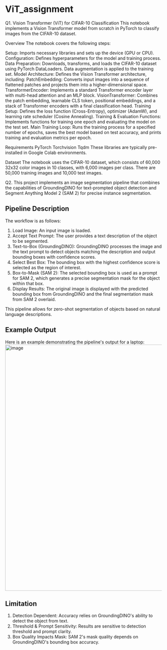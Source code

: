 # ViT_assignment
Q1. 
Vision Transformer (ViT) for CIFAR-10 Classification
This notebook implements a Vision Transformer model from scratch in PyTorch to classify images from the CIFAR-10 dataset.

Overview
The notebook covers the following steps:

Setup: Imports necessary libraries and sets up the device (GPU or CPU).
Configuration: Defines hyperparameters for the model and training process.
Data Preparation: Downloads, transforms, and loads the CIFAR-10 dataset using PyTorch DataLoaders. Data augmentation is applied to the training set.
Model Architecture: Defines the Vision Transformer architecture, including:
PatchEmbedding: Converts input images into a sequence of flattened patches and projects them into a higher-dimensional space.
TransformerEncoder: Implements a standard Transformer encoder layer with multi-head attention and an MLP block.
VisionTransformer: Combines the patch embedding, learnable CLS token, positional embeddings, and a stack of Transformer encoders with a final classification head.
Training Setup: Defines the loss function (Cross-Entropy), optimizer (AdamW), and learning rate scheduler (Cosine Annealing).
Training & Evaluation Functions: Implements functions for training one epoch and evaluating the model on the test set.
Main Training Loop: Runs the training process for a specified number of epochs, saves the best model based on test accuracy, and prints training and evaluation metrics per epoch.

Requirements
PyTorch
Torchvision
Tqdm
These libraries are typically pre-installed in Google Colab environments.

Dataset
The notebook uses the CIFAR-10 dataset, which consists of 60,000 32x32 color images in 10 classes, with 6,000 images per class. There are 50,000 training images and 10,000 test images.



Q2. This project implements an image segmentation pipeline that combines the capabilities of GroundingDINO for text-prompted object detection and Segment Anything Model 2 (SAM 2) for precise instance segmentation.

## Pipeline Description

The workflow is as follows:

1. Load Image: An input image is loaded.
2. Accept Text Prompt: The user provides a text description of the object to be segmented.
3. Text-to-Box (GroundingDINO): GroundingDINO processes the image and the text prompt to detect objects matching the description and output bounding boxes with confidence scores.
4. Select Best Box: The bounding box with the highest confidence score is selected as the region of interest.
5. Box-to-Mask (SAM 2): The selected bounding box is used as a prompt for SAM 2, which generates a precise segmentation mask for the object within that box.
6. Display Results: The original image is displayed with the predicted bounding box from GroundingDINO and the final segmentation mask from SAM 2 overlaid.

This pipeline allows for zero-shot segmentation of objects based on natural language descriptions.

## Example Output

Here is an example demonstrating the pipeline's output for a laptop:
<img width="952" height="790" alt="image" src="https://github.com/user-attachments/assets/5e6dfe65-b9ff-4997-9e43-b6fa38404bf5" />


## Limitation

1. Detection Dependent: Accuracy relies on GroundingDINO's ability to detect the object from text.
2. Threshold & Prompt Sensitivity: Results are sensitive to detection threshold and prompt clarity.
3. Box Quality Impacts Mask: SAM 2's mask quality depends on GroundingDINO's bounding box accuracy.
